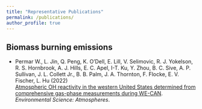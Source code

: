 ```yaml
---
title: "Representative Publications"
permalink: /publications/
author_profile: true
---
```


## Biomass burning emissions
- Permar W., L. Jin, Q. Peng, K. O’Dell, E. Lill, V. Selimovic, R. J. Yokelson, R. S. Hornbrook, A. J. Hills, E. C. Apel, I-T. Ku, Y. Zhou, B. C. Sive, A. P. Sullivan, J. L. Collett Jr., B. B. Palm, J. A. Thornton, F. Flocke, E. V. Fischer, L. Hu (2022) <br>
  [Atmospheric OH reactivity in the western United States determined from comprehensive gas-phase measurements during WE-CAN](https://doi.org/10.1080/01621459.2022.2057859). <br>
  *Environmental Science: Atmospheres*.
